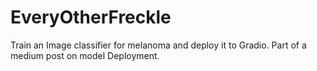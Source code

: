 # EveryOtherFreckle
Train an Image classifier for melanoma and deploy it to Gradio. Part of a medium post on model Deployment.
